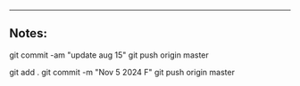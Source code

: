 ----

## Notes:

git commit -am "update aug 15"
git push origin master

git add .
git commit -m "Nov 5 2024 F"
git push origin master
